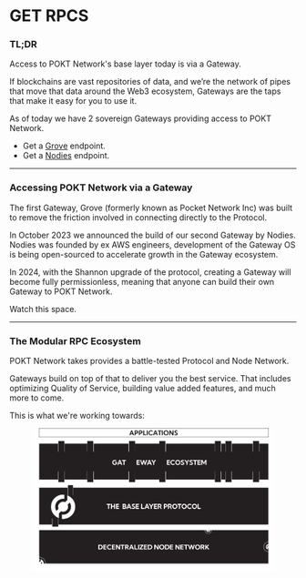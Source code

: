 # GET RPCS

### TL;DR

Access to POKT Network's base layer today is via a Gateway.

If blockchains are vast repositories of data, and we’re the network of pipes that move that data around the Web3 ecosystem, Gateways are the taps that make it easy for you to use it.

As of today we have 2 sovereign Gateways providing access to POKT Network.

* Get a [Grove](https://www.grove.city) endpoint.
* Get a [Nodies](https://www.nodies.app/) endpoint.

***

### Accessing POKT Network via a Gateway

The first Gateway, Grove (formerly known as Pocket Network Inc) was built to remove the friction involved in connecting directly to the Protocol.

In October 2023 we announced the build of our second Gateway by Nodies. Nodies was founded by ex AWS engineers, development of the Gateway OS is being open-sourced to accelerate growth in the Gateway ecosystem.

In 2024, with the Shannon upgrade of the protocol, creating a Gateway will become fully permissionless, meaning that anyone can build their own Gateway to POKT Network.

Watch this space.

***

### The Modular RPC Ecosystem

POKT Network takes provides a battle-tested Protocol and Node Network.

Gateways build on top of that to deliver you the best service. That includes optimizing Quality of Service, building value added features, and much more to come.

This is what we're working towards:

<figure><img src="../.gitbook/assets/Ecosystem vis.png" alt=""><figcaption></figcaption></figure>
